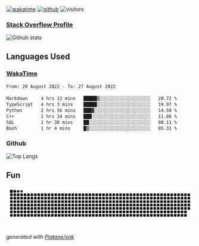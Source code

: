 [![wakatime](https://wakatime.com/badge/user/82c377cd-a54c-404c-b7df-177b313ca539.svg)](https://wakatime.com/@82c377cd-a54c-404c-b7df-177b313ca539)
[![github](https://img.shields.io/github/followers/xinthose?logo=github&style=plastic)](https://github.com/alanhamlett?tab=followers)
![visitors](https://visitor-badge.glitch.me/badge?page_id=xinthose&left_color=green&right_color=red)
### [Stack Overflow Profile](https://stackoverflow.com/users/4056146/xinthose)

![Github stats](https://github-readme-stats.vercel.app/api?username=xinthose&show_icons=true&theme=radical&count_private=true)

## Languages Used

### [WakaTime](https://wakatime.com/)
<!--START_SECTION:waka-->

```text
From: 20 August 2022 - To: 27 August 2022

Markdown     4 hrs 12 mins   █████▒░░░░░░░░░░░░░░░░░░░   20.72 %
TypeScript   4 hrs 3 mins    █████░░░░░░░░░░░░░░░░░░░░   19.97 %
Python       2 hrs 56 mins   ███▓░░░░░░░░░░░░░░░░░░░░░   14.50 %
C++          2 hrs 24 mins   ███░░░░░░░░░░░░░░░░░░░░░░   11.86 %
SQL          1 hr 38 mins    ██░░░░░░░░░░░░░░░░░░░░░░░   08.11 %
Bash         1 hr 4 mins     █▒░░░░░░░░░░░░░░░░░░░░░░░   05.31 %
```

<!--END_SECTION:waka-->

### Github

![Top Langs](https://github-readme-stats.vercel.app/api/top-langs/?username=xinthose)

## Fun
![github contribution grid snake animation](https://raw.githubusercontent.com/xinthose/xinthose/output/github-contribution-grid-snake.svg)

_generated with [Platane/snk](https://github.com/Platane/snk)_
